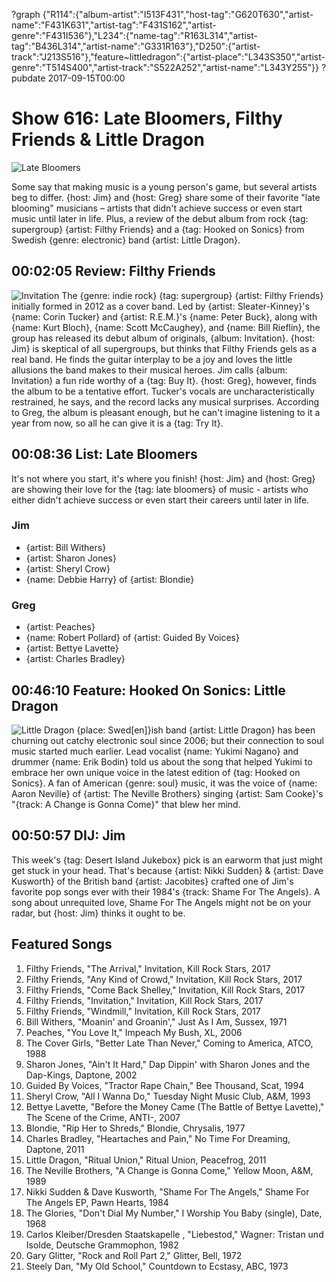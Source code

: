 ?graph {"R114":{"album-artist":"I513F431","host-tag":"G620T630","artist-name":"F431K631","artist-tag":"F431S162","artist-genre":"F431I536"},"L234":{"name-tag":"R163L314","artist-tag":"B436L314","artist-name":"G331R163"},"D250":{"artist-track":"J213S516"},"feature~littledragon":{"artist-place":"L343S350","artist-genre":"T514S400","artist-track":"S522A252","artist-name":"L343Y255"}}
?pubdate 2017-09-15T00:00

# Show 616: Late Bloomers, Filthy Friends & Little Dragon
![Late Bloomers](https://sound-images.s3.amazonaws.com/images/2017/latebloomers_web.jpg)

Some say that making music is a young person's game, but several artists beg to differ. {host: Jim} and {host: Greg} share some of their favorite "late blooming" musicians – artists that didn't achieve success or even start music until later in life. Plus, a review of the debut album from rock {tag: supergroup} {artist: Filthy Friends} and a {tag: Hooked on Sonics} from Swedish {genre: electronic} band {artist: Little Dragon}.


## 00:02:05 Review: Filthy Friends
![Invitation](http://is3.mzstatic.com/image/thumb/Music117/v4/e2/42/27/e2422765-5afd-b682-f797-e8eaa8867a51/source/600x600bb.jpg "1166730655/1248492642")
The {genre: indie rock} {tag: supergroup} {artist: Filthy Friends} initially formed in 2012 as a cover band. Led by {artist: Sleater-Kinney}'s {name: Corin Tucker} and {artist: R.E.M.}'s {name: Peter Buck}, along with {name: Kurt Bloch}, {name: Scott McCaughey}, and {name: Bill Rieflin}, the group has released its debut album of originals, {album: Invitation}. {host: Jim} is skeptical of all supergroups, but thinks that Filthy Friends gels as a real band. He finds the guitar interplay to be a joy and loves the little allusions the band makes to their musical heroes. Jim calls {album: Invitation} a fun ride worthy of a {tag: Buy It}. {host: Greg}, however, finds the album to be a tentative effort. Tucker's vocals are uncharacteristically restrained, he says, and the record lacks any musical surprises. According to Greg, the album is pleasant enough, but he can't imagine listening to it a year from now, so all he can give it is a {tag: Try It}.


## 00:08:36 List: Late Bloomers

It's not where you start, it's where you finish! {host: Jim} and {host: Greg} are showing their love for the {tag: late bloomers} of music - artists who either didn't achieve success or even start their careers until later in life.

### Jim
- {artist: Bill Withers}
- {artist: Sharon Jones}
- {artist: Sheryl Crow}
- {name: Debbie Harry} of {artist: Blondie}

### Greg
- {artist: Peaches}
- {name: Robert Pollard} of {artist: Guided By Voices}
- {artist: Bettye Lavette}
- {artist: Charles Bradley}


## 00:46:10 Feature: Hooked On Sonics: Little Dragon
![Little Dragon](http://s3.amazonaws.com/sound-images/images/2017/2f77357c.jpg)
{place: Swed[en]}ish band {artist: Little Dragon} has been churning out catchy electronic soul since 2006; but their connection to soul music started much earlier. Lead vocalist {name: Yukimi Nagano} and drummer {name: Erik Bodin} told us about the song that helped Yukimi to embrace her own unique voice in the latest edition of {tag: Hooked on Sonics}. A fan of American {genre: soul} music, it was the voice of {name: Aaron Neville} of {artist: The Neville Brothers} singing {artist: Sam Cooke}'s "{track: A Change is Gonna Come}" that blew her mind.


## 00:50:57 DIJ: Jim
This week's {tag: Desert Island Jukebox} pick is an earworm that just might get stuck in your head. That's because  {artist: Nikki Sudden} & {artist: Dave Kusworth} of the British band {artist: Jacobites} crafted one of Jim's favorite pop songs ever with their 1984's {track: Shame For The Angels}. A song about unrequited love, Shame For The Angels might not be on your radar, but {host: Jim} thinks it ought to be.

## Featured Songs
1. Filthy Friends, "The Arrival," Invitation, Kill Rock Stars, 2017
1. Filthy Friends, "Any Kind of Crowd," Invitation, Kill Rock Stars, 2017
1. Filthy Friends, "Come Back Shelley," Invitation, Kill Rock Stars, 2017
1. Filthy Friends, "Invitation," Invitation, Kill Rock Stars, 2017
1. Filthy Friends, "Windmill," Invitation, Kill Rock Stars, 2017
1. Bill Withers, "Moanin' and Groanin'," Just As I Am, Sussex, 1971
1. Peaches, "You Love It," Impeach My Bush, XL, 2006
1. The Cover Girls, "Better Late Than Never," Coming to America, ATCO, 1988
1. Sharon Jones, "Ain't It Hard," Dap Dippin' with Sharon Jones and the Dap-Kings, Daptone, 2002
1. Guided By Voices, "Tractor Rape Chain," Bee Thousand, Scat, 1994
1. Sheryl Crow, "All I Wanna Do," Tuesday Night Music Club, A&M, 1993
1. Bettye Lavette, "Before the Money Came (The Battle of Bettye Lavette)," The Scene of the Crime, ANTI-, 2007
1. Blondie, "Rip Her to Shreds," Blondie, Chrysalis, 1977
1. Charles Bradley, "Heartaches and Pain," No Time For Dreaming, Daptone, 2011
1. Little Dragon, "Ritual Union," Ritual Union, Peacefrog, 2011
1. The Neville Brothers, "A Change is Gonna Come," Yellow Moon, A&M, 1989
1. Nikki Sudden & Dave Kusworth, "Shame For The Angels," Shame For The Angels EP, Pawn Hearts, 1984
1. The Glories, "Don't Dial My Number," I Worship You Baby (single), Date, 1968
1. Carlos Kleiber/Dresden Staatskapelle , "Liebestod," Wagner: Tristan und Isolde, Deutsche Grammophon, 1982
1. Gary Glitter, "Rock and Roll Part 2," Glitter, Bell, 1972
1. Steely Dan, "My Old School," Countdown to Ecstasy, ABC, 1973

